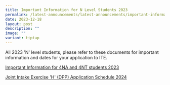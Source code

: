 ```yaml
---
title: Important Information for N Level Students 2023
permalink: /latest-announcements/latest-announcements/important-information-for-n-level-students2023/
date: 2023-12-18
layout: post
description: ""
image: ""
variant: tiptap
---
```

<p>All 2023 'N' level students, please refer to these documents for important information and dates for your application to ITE.</p><p><a href="/files/2023_Important_Information_for_4NA_and_4NT_Students.pdf" rel="noopener noreferrer nofollow" target="_blank">Important Information for 4NA and 4NT students 2023</a></p><p><a href="/files/2024_JIEH_Intake_Application_Schedule.pdf" rel="noopener noreferrer nofollow" target="_blank">Joint Intake Exercise 'H' (DPP) Application Schedule 2024</a></p>